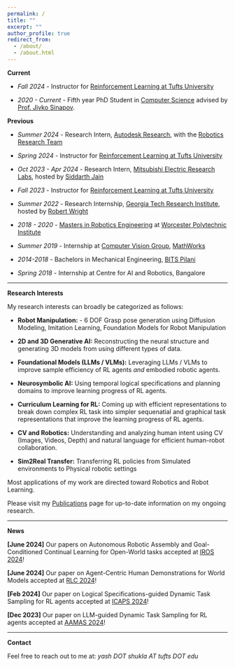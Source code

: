 ```yaml
---
permalink: /
title: ""
excerpt: ""
author_profile: true
redirect_from: 
  - /about/
  - /about.html
---
```


**Current**

- *Fall 2024* - Instructor for [Reinforcement Learning at Tufts University](http://www.cs.tufts.edu/comp/138/)

- *2020 - Current* - Fifth year PhD Student in [Computer Science](https://engineering.tufts.edu/cs/) advised by [Prof. Jivko Sinapov](https://www.eecs.tufts.edu/~jsinapov/).


**Previous**

- *Summer 2024* - Research Intern, [Autodesk Research](https://www.research.autodesk.com/), with the [Robotics Research Team](https://www.research.autodesk.com/research-areas/science/#robotics)

- *Spring 2024* - Instructor for [Reinforcement Learning at Tufts University](http://www.cs.tufts.edu/comp/138/)

- *Oct 2023 - Apr 2024* - Research Intern, [Mitsubishi Electric Research Labs](https://www.merl.com/), hosted by [Siddarth Jain](https://www.merl.com/people/sjain)

- *Fall 2023* - Instructor for [Reinforcement Learning at Tufts University](https://www.eecs.tufts.edu/~jsinapov/teaching/comp138_RL_Fall2023/)

- *Summer 2022* - Research Internship, [Georgia Tech Research Institute](https://gtri.gatech.edu/), hosted by [Robert Wright](https://scholar.google.com/citations?user=v89BX9oAAAAJ&hl=en)

- *2018 - 2020* - [Masters in Robotics Engineering](https://www.wpi.edu/academics/departments/robotics-engineering) at [Worcester Polytechnic Institute](https://www.wpi.edu/)

- *Summer 2019* - Internship at [Computer Vision Group](https://www.mathworks.com/products/computer-vision.html), [MathWorks](https://www.mathworks.com/)

- *2014-2018* - Bachelors in Mechanical Engineering, [BITS Pilani](https://www.bits-pilani.ac.in/) 

- *Spring 2018* - Internship at Centre for AI and Robotics, Bangalore

---


**Research Interests**

My research interests can broadly be categorized as follows:

- **Robot Manipulation:** - 6 DOF Grasp pose generation using Diffusion Modeling, Imitation Learning, Foundation Models for Robot Manipulation

- **2D and 3D Generative AI:** Reconstructing the neural structure and generating 3D models from using different types of data.

- **Foundational Models (LLMs / VLMs):** Leveraging LLMs / VLMs to improve sample efficiency of RL agents _and_ embodied robotic agents.

- **Neurosymbolic AI:** Using temporal logical specifications and planning domains to improve learning progress of RL agents. 

- **Curriculum Learning for RL:** Coming up with efficient representations to break down complex RL task into simpler sequenatial and graphical task representations that improve the learning progress of RL agents.

- **CV and Robotics:** Understanding and analyzing human intent using CV (Images, Videos, Depth) and natural language for efficient human-robot collaboration.

- **Sim2Real Transfer:** Transferring RL policies from Simulated environments to Physical robotic settings

Most applications of my work are directed toward Robotics and Robot Learning.

Please  visit my [Publications](https://yshukla.com//publications/) page for up-to-date information on my ongoing research.


---

**News**


**[June 2024]**  Our papers on Autonomous Robotic Assembly and Goal-Conditioned Continual Learning for Open-World tasks accepted at [IROS 2024](https://iros2024-abudhabi.org/)!


**[June 2024]**  Our paper on Agent-Centric Human Demonstrations for World Models accepted at [RLC 2024](https://rl-conference.cc/)!


**[Feb 2024]**  Our paper on Logical Specifications-guided Dynamic Task Sampling for RL agents accepted at [ICAPS 2024](https://icaps24.icaps-conference.org/)!

**[Dec 2023]**  Our paper on LLM-guided Dynamic Task Sampling for RL agents accepted at [AAMAS 2024](https://www.aamas2024-conference.auckland.ac.nz/)!

---
**Contact**

Feel free to reach out to me at: *yash DOT shukla AT tufts DOT edu*
